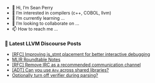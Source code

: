 - 👋 Hi, I’m Sean Perry
- 👀 I’m interested in compilers (c++, COBOL, llvm)
- 🌱 I’m currently learning ...
- 💞️ I’m looking to collaborate on ...
- 📫 How to reach me ...

<!---
s66perry/s66perry is a ✨ special ✨ repository because its `README.md` (this file) appears on your GitHub profile.
You can click the Preview link to take a look at your changes.
--->
### 📕 Latest LLVM Discourse Posts

<!-- DISCOURSE-LLVM:START -->
- [[RFC] Improving is_stmt placement for better interactive debugging](https://discourse.llvm.org/t/rfc-improving-is-stmt-placement-for-better-interactive-debugging/82668#post_5)
- [MLIR Roundtable Notes](https://discourse.llvm.org/t/mlir-roundtable-notes/82809#post_1)
- [[RFC] Remove IRC as a recommended communication channel](https://discourse.llvm.org/t/rfc-remove-irc-as-a-recommended-communication-channel/82808#post_1)
- [[ADT] Can you use `Any` across shared libraries?](https://discourse.llvm.org/t/adt-can-you-use-any-across-shared-libraries/82373#post_8)
- [Optionally turn off verifier during parsing?](https://discourse.llvm.org/t/optionally-turn-off-verifier-during-parsing/82805#post_2)
<!-- DISCOURSE-LLVM:END -->
